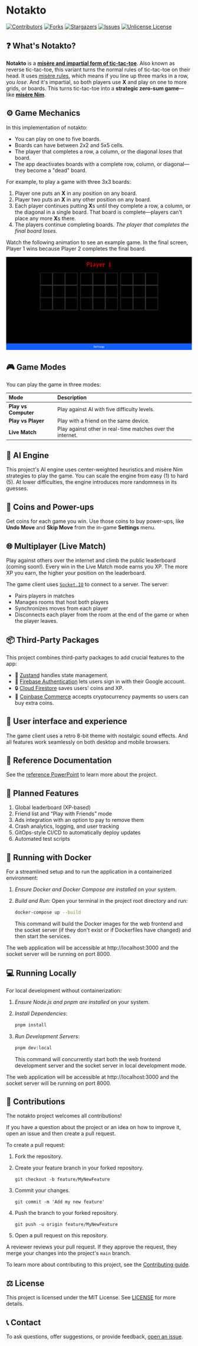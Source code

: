 # Notakto

[![Contributors][contributors-shield]][contributors-url]
[![Forks][forks-shield]][forks-url]
[![Stargazers][stars-shield]][stars-url]
[![Issues][issues-shield]][issues-url]
[![Unlicense License][license-shield]][license-url]

## :question: What's Notakto?

**Notakto** is a [**misère and impartial form of tic-tac-toe**][1]. Also known as reverse tic-tac-toe, this variant turns the normal rules of tic-tac-toe on their head. It uses [misère rules][3], which means if you line up three marks in a row, you _lose_. And it's impartial, so both players use **X** and play on one to more grids, or boards. This turns tic-tac-toe into a **strategic zero-sum game**—like [**misère Nim**][2].

## :gear: Game Mechanics

In this implementation of notakto:

* You can play on one to five boards.
* Boards can have between 2x2 and 5x5 cells.
* The player that completes a row, a column, or the diagonal _loses_ that board.
* The app deactivates boards with a complete row, column, or diagonal—they become a "dead" board.

For example, to play a game with three 3x3 boards:

1. Player one puts an **X** in any position on any board.
1. Player two puts an **X** in any other position on any board.
1. Each player continues putting **X**s until they complete a row, a column, or the diagonal in a single board. That board is complete—players can't place any more **X**s there.
1. The players continue completing boards. _The player that completes the final board loses_.

 Watch the following animation to see an example game. In the final screen, Player 1 wins because Player 2 completes the final board.

![A GIF of two players playing a three board notakto game.](./assets/images/notakto-example-ezgif.gif)

## :video_game: Game Modes

You can play the game in three modes:

| Mode | Description |
|:-----|:------------|
| **Play vs Computer** | Play against AI with five difficulty levels. |
| **Play vs Player** | Play with a friend on the same device. |
| **Live Match** | Play against other in real-time matches over the internet. |

## :robot: AI Engine

This project's AI engine uses center-weighted heuristics and misère Nim strategies to play the game. You can scale the engine from easy (1) to hard (5). At lower difficulties, the engine introduces more randomness in its guesses.

## :sparkler: Coins and Power-ups

Get coins for each game you win. Use those coins to buy power-ups, like **Undo Move** and **Skip Move** from the in-game **Settings** menu.

## :globe_with_meridians: Multiplayer (Live Match)

Play against others over the internet and climb the public leaderboard (coming soon!). Every win in the Live Match mode earns you XP. The more XP you earn, the higher your position on the leaderboard.

The game client uses [`Socket.IO`][10] to connect to a server. The server:

* Pairs players in matches
* Manages rooms that host both players
* Synchronizes moves from each player
* Disconnects each player from the room at the end of the game or when the player leaves.

## :package: Third-Party Packages

This project combines third-party packages to add crucial features to the app:

* :floppy_disk: [Zustand][4] handles state management.
* :key: [Firebase Authentication][5] lets users sign in with their Google account.
* :lock: [Cloud Firestore][6] saves users' coins and XP.
* :money_with_wings: [Coinbase Commerce][7] accepts cryptocurrency payments so users can buy extra coins.

## :art: User interface and experience

The game client uses a retro 8-bit theme with nostalgic sound effects. And all features work seamlessly on both desktop and mobile browsers.

## :page_facing_up: Reference Documentation

See the [reference PowerPoint][8] to learn more about the project.

## :rocket: Planned Features

1. Global leaderboard (XP-based)
2. Friend list and “Play with Friends” mode
3. Ads integration with an option to pay to remove them
4. Crash analytics, logging, and user tracking
5. GitOps-style CI/CD to automatically deploy updates
6. Automated test scripts

## :whale: Running with Docker

For a streamlined setup and to run the application in a containerized environment:

1.  *Ensure Docker and Docker Compose are installed* on your system.

2.  *Build and Run*:
    Open your terminal in the project root directory and run:
    ```bash
    docker-compose up --build
    ```
    This command will build the Docker images for the web frontend and the socket server (if they don't exist or if Dockerfiles have changed) and then start the services.

The web application will be accessible at http://localhost:3000 and the socket server will be running on port 8000.


## 💻 Running Locally

For local development without containerization:

1.  *Ensure Node.js and pnpm are installed* on your system.

2.  *Install Dependencies*:
    ```bash
    pnpm install
    ```
    

3.  *Run Development Servers*:
    ```bash
    pnpm dev:local
    ```
    
    This command will concurrently start both the web frontend development server and the socket server in local development mode.

The web application will be accessible at http://localhost:3000 and the socket server will be running on port 8000.
## :handshake: Contributions

The notakto project welcomes all contributions!

If you have a question about the project or an idea on how to improve it, open an issue and then create a pull request.

To create a pull request:

1. Fork the repository.
1. Create your feature branch in your forked repository.

    ```console
    git checkout -b feature/MyNewFeature
    ```

1. Commit your changes.

    ```console
    git commit -m 'Add my new feature'
    ```

1. Push the branch to your forked repository.

    ```console
    git push -u origin feature/MyNewFeature
    ```

1. Open a pull request on this repository.

A reviewer reviews your pull request. If they approve the request, they merge your changes into the project's `main` branch.

To learn more about contributing to this project, see the [Contributing guide][14].

## :balance_scale: License

This project is licensed under the MIT License. See [LICENSE][9] for more details.

## :telephone_receiver: Contact

To ask questions, offer suggestions, or provide feedback, [open an issue][11].

[1]: https://en.wikipedia.org/wiki/Tic-tac-toe_variants
[2]: https://www.hackerrank.com/challenges/misere-nim-1/problem
[3]: https://en.wikipedia.org/wiki/Mis%C3%A8re
[4]: https://github.com/pmndrs/zustand
[5]: https://firebase.google.com/docs/auth
[6]: https://firebase.google.com/products/firestore
[7]: https://www.coinbase.com/commerce
[8]: https://drive.google.com/file/d/1QHrSHDZumgNIxZhbl5kNWiP2y36SjO0U/view
[9]: ./LICENSE
[10]: https://socket.io/
[11]: https://github.com/Rakshitg600/notakto-website/issues/new
[12]: https://docs.docker.com/desktop/
[13]: http://localhost:3000
[14]: ./CONTRIBUTING.md

<!-- badge links -->
[contributors-shield]: https://img.shields.io/github/contributors/Rakshitg600/notakto-website.svg?style=for-the-badge
[contributors-url]: https://github.com/Rakshitg600/notakto-website/graphs/contributors
[forks-shield]: https://img.shields.io/github/forks/Rakshitg600/notakto-website.svg?style=for-the-badge
[forks-url]: https://github.com/Rakshitg600/notakto-website/network/members
[stars-shield]: https://img.shields.io/github/stars/Rakshitg600/notakto-website.svg?style=for-the-badge
[stars-url]: https://github.com/Rakshitg600/notakto-website/stargazers
[issues-shield]: https://img.shields.io/github/issues/Rakshitg600/notakto-website.svg?style=for-the-badge
[issues-url]: https://github.com/Rakshitg600/notakto-website/issues
[license-shield]: https://img.shields.io/github/license/Rakshitg600/notakto-website.svg?style=for-the-badge
[license-url]: https://github.com/Rakshitg600/notakto-website/blob/master/LICENSE

